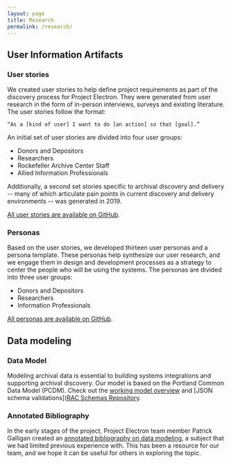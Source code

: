 ```yaml
---
layout: page
title: Research
permalink: /research/
---
```


## User Information Artifacts

### User stories

We created user stories to help define project requirements as part of the discovery process for Project Electron. They were generated from user research in the form of in-person interviews, surveys and existing literature. The user stories follow the format:

`“As a [kind of user] I want to do [an action] so that [goal].”`

An initial set of user stories are divided into four user groups:

  - Donors and Depositors
  - Researchers
  - Rockefeller Archive Center Staff
  - Allied Information Professionals

Additionally, a second set stories specific to archival discovery and delivery -- many of which articulate pain points in current discovery and delivery environments -- was generated in 2019.

[All user stories are available on GitHub](https://github.com/RockefellerArchiveCenter/project_electron/tree/base/user-stories).

### Personas

Based on the user stories, we developed thirteen user personas and a persona template. These personas help synthesize our user research, and we engage them in design and development processes as a strategy to center the people who will be using the systems. The personas are divided into three user groups:

  - Donors and Depositors
  - Researchers
  - Information Professionals

  [All personas are available on GitHub](https://github.com/RockefellerArchiveCenter/personas/tree/base/project-electron-personas).

## Data modeling

### Data Model

Modeling archival data is essential to building systems integrations and supporting archival discovery. Our model is based on the Portland Common Data Model (PCDM). Check out the [working model overview](https://github.com/RockefellerArchiveCenter/rac_schemas/blob/base/Simplified_Data_Model.png) and [JSON schema validations]([RAC Schemas Repository](https://github.com/RockefellerArchiveCenter/rac_schemas).

### Annotated Bibliography
In the early stages of the project, Project Electron team member Patrick Galligan created an [annotated bibliography on data modeling](https://github.com/RockefellerArchiveCenter/project_electron/blob/base/bibliography/data_model_bibliography.md), a subject that we had limited previous experience with. This has been a resource for our team, and we hope it can be useful for others in exploring the topic.
